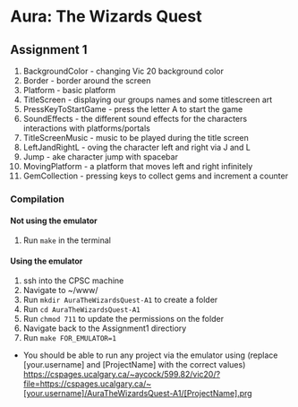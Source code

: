 # Aura: The Wizards Quest

## Assignment 1
1. BackgroundColor - changing Vic 20 background color
2. Border - border around the screen
3. Platform - basic platform 
4. TitleScreen - displaying our groups names and some titlescreen art
5. PressKeyToStartGame - press the letter A to start the game
6. SoundEffects - the different sound effects for the characters interactions with platforms/portals
7. TitleScreenMusic - music to be played during the title screen
8. LeftJandRightL - oving the character left and right via J and L
9. Jump - ake character jump with spacebar
10. MovingPlatform - a platform that moves left and right infinitely
11. GemCollection - pressing keys to collect gems and increment a counter

### Compilation
#### Not using the emulator
1. Run `make` in the terminal

#### Using the emulator
1. ssh into the CPSC machine
2. Navigate to ~/www/
3. Run `mkdir AuraTheWizardsQuest-A1` to create a folder
4. Run `cd AuraTheWizardsQuest-A1`
5. Run `chmod 711` to update the permissions on the folder
6. Navigate back to the Assignment1 directiory
7. Run `make FOR_EMULATOR=1`

- You should be able to run any project via the emulator using (replace [your.username] and [ProjectName] with the correct values)
https://cspages.ucalgary.ca/~aycock/599.82/vic20/?file=https://cspages.ucalgary.ca/~[your.username]/AuraTheWizardsQuest-A1/[ProjectName].prg
